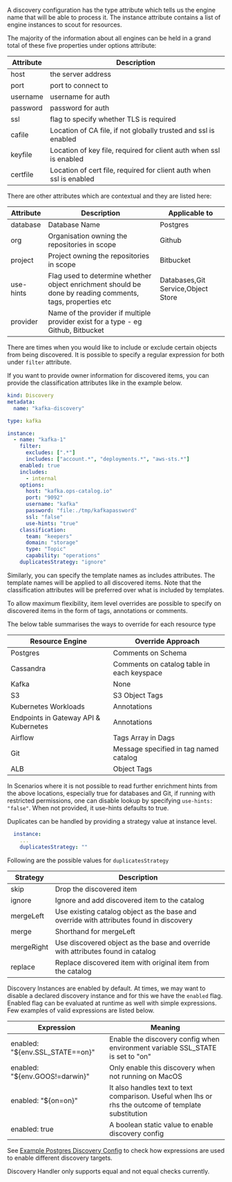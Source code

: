 A discovery configuration has the type attribute which tells us the engine name that will be able to process it.
The instance attribute contains a list of engine instances to scout for resources.

The majority of the information about all engines can be held in a grand total of these five properties under options attribute:

|Attribute|Description|
|---|---|
|host|the server address|
|port|port to connect to|
|username|username for auth|
|password|password for auth|
|ssl| flag to specify whether TLS is required|
|cafile|Location of CA file, if not globally trusted and ssl is enabled|
|keyfile|Location of key file, required for client auth when ssl is enabled|
|certfile|Location of cert file, required for client auth when ssl is enabled|

There are other attributes which are contextual and they are listed here:

|Attribute|Description|Applicable to|
|---|---|---|
|database|Database Name|Postgres|
|org|Organisation owning the repositories in scope|Github|
|project|Project owning the repositories in scope|Bitbucket|
|use-hints|Flag used to determine whether object enrichment should be done by reading comments, tags, properties etc|Databases,Git Service,Object Store|
|provider|Name of the provider if multiple provider exist for a type - eg Github, Bitbucket| |

There are times when you would like to include or exclude certain objects from being discovered. It is possible to specify a regular expression for both under ```filter``` attribute.

If you want to provide owner information for discovered items, you can provide the classification attributes like in the example below.

```yaml
kind: Discovery
metadata:
  name: "kafka-discovery"

type: kafka

instance:
  - name: "kafka-1"
    filter:
      excludes: [".*"]
      includes: ["account.*", "deployments.*", "aws-sts.*"]
    enabled: true
    includes:
      - internal
    options:
      host: "kafka.ops-catalog.io"
      port: "9092"
      username: "kafka"
      password: "file:./tmp/kafkapassword"
      ssl: "false"
      use-hints: "true"
    classification:
      team: "keepers"
      domain: "storage"
      type: "Topic"
      capability: "operations"
    duplicatesStrategy: "ignore"
```


Similarly, you can specify the template names as includes attributes. The template names will be applied to all discovered items. Note that the classification attributes will be preferred over what is included by templates.

To allow maximum flexibility, item level overrides are possible to specify on discovered items in the form of tags, annotations or comments.


The below table summarises the ways to override for each resource type

|Resource Engine|Override Approach|
|---|---|
|Postgres|Comments on Schema|
|Cassandra|Comments on catalog table in each keyspace|
|Kafka| None |
|S3|S3 Object Tags|
|Kubernetes Workloads|Annotations|
|Endpoints in Gateway API & Kubernetes|Annotations|
|Airflow|Tags Array in Dags|
|Git|Message specified in tag named catalog|
|ALB|Object Tags|

In Scenarios where it is not possible to read further enrichment hints from the above locations, especially true for databases and Git, if running with restricted permissions,
one can disable lookup by specifying ```use-hints: "false"```. When not provided, it use-hints defaults to true.



Duplicates can be handled by providing a strategy value at instance level.

```yaml
  instance:
    ...
    duplicatesStrategy: ""
```

Following are the possible values for ```duplicatesStrategy```

|Strategy|Description|
|---|---|
|skip| Drop the discovered item |
|ignore| Ignore and add discovered item to the catalog|
|mergeLeft|Use existing catalog object as the base and override with attributes found in discovery|
|merge|Shorthand for mergeLeft|
|mergeRight|Use discovered object as the base and override with attributes found in catalog|
|replace|Replace discovered item with original item from the catalog|

Discovery Instances are enabled by default. At times, we may want to disable a declared discovery instance and for this we have the ```enabled``` flag. Enabled flag can be evaluated at runtime as well with simple expressions.
Few examples of valid expressions are listed below.

|Expression|Meaning|
|---|---|
|enabled: "${env.SSL_STATE==on}"|Enable the discovery config when environment variable SSL_STATE is set to "on"|
|enabled: "${env.GOOS!=darwin}"|Only enable this discovery when not running on MacOS|
|enabled: "${on=on}"|It also handles text to text comparison. Useful when lhs or rhs the outcome of template substitution|
|enabled: true| A boolean static value to enable discovery config|

See <a href="https://github.com/ops-catalog/examples/blob/main/datasets/docker-discovery/pg1.yaml" target="_blank">Example Postgres Discovery Config</a> to check how expressions are used to enable different discovery targets.


Discovery Handler only supports equal and not equal checks currently.


